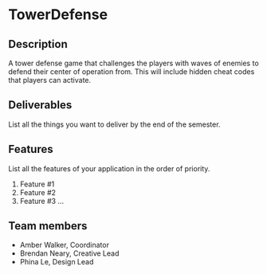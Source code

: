 # TowerDefense

## Description

A tower defense game that challenges the players with waves of enemies to defend their center of operation from.  This will include hidden cheat codes that players can activate.


## Deliverables

List all the things you want to deliver by the end of the semester.

## Features 
List all the features of your application in the order of priority.
1. Feature #1
2. Feature #2
3. Feature #3 
...

## Team members

* Amber Walker, Coordinator
* Brendan Neary, Creative Lead
* Phina Le, Design Lead


